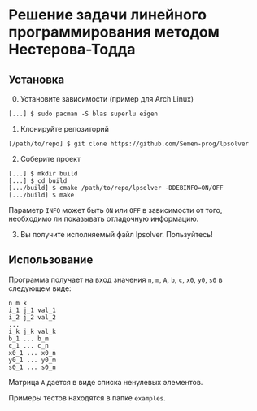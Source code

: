 # Решение задачи линейного программирования методом Нестерова-Тодда

## Установка

0. Установите зависимости (пример для Arch Linux)

```
[...] $ sudo pacman -S blas superlu eigen
```

1. Клонируйте репозиторий

```
[/path/to/repo] $ git clone https://github.com/Semen-prog/lpsolver
```

2. Соберите проект

```
[...] $ mkdir build
[...] $ cd build
[.../build] $ cmake /path/to/repo/lpsolver -DDEBINFO=ON/OFF
[.../build] $ make
```

Параметр `INFO` может быть `ON` или `OFF` в зависимости от того, необходимо ли показывать отладочную информацию.

3. Вы получите исполняемый файл lpsolver. Пользуйтесь!

## Использование

Программа получает на вход значения `n`, `m`, `A`, `b`, `c`, `x0`, `y0`, `s0` в следующем виде:

```
n m k
i_1 j_1 val_1
i_2 j_2 val_2
...
i_k j_k val_k
b_1 ... b_m
c_1 ... c_n
x0_1 ... x0_n
y0_1 ... y0_m
s0_1 ... s0_n 
```

Матрица `A` дается в виде списка ненулевых элементов.

Примеры тестов находятся в папке `examples`.
